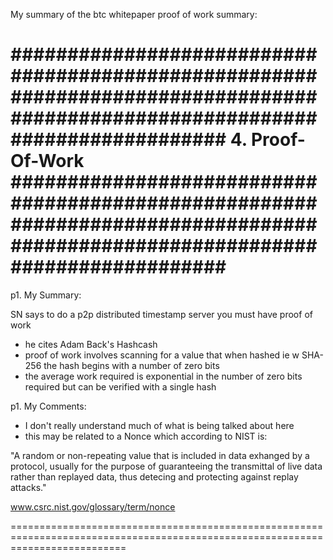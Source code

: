 My summary of the btc whitepaper proof of work summary:

###############################################################################################################################
4. Proof-Of-Work
###############################################################################################################################
===============================================================================================================================
p1. My Summary:

SN says to do a p2p distributed timestamp server you must have proof of work
- he cites Adam Back's Hashcash
- proof of work involves scanning for a value that when hashed ie w SHA-256 the hash begins with a number of zero bits
- the average work required is exponential in the number of zero bits required but can be verified with a single hash


p1. My Comments:
- I don't really understand much of what is being talked about here
- this may be related to a Nonce which according to NIST is:

"A random or non-repeating value that is included in data exhanged by a protocol, usually for the purpose of guaranteeing the transmittal of live data rather than replayed data, thus detecing and protecting against replay attacks."

www.csrc.nist.gov/glossary/term/nonce


================================================================================================================================
